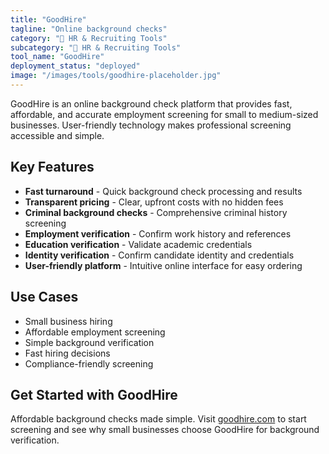 ```yaml
---
title: "GoodHire"
tagline: "Online background checks"
category: "👥 HR & Recruiting Tools"
subcategory: "👥 HR & Recruiting Tools"
tool_name: "GoodHire"
deployment_status: "deployed"
image: "/images/tools/goodhire-placeholder.jpg"
---
```

GoodHire is an online background check platform that provides fast, affordable, and accurate employment screening for small to medium-sized businesses. User-friendly technology makes professional screening accessible and simple.

## Key Features

- **Fast turnaround** - Quick background check processing and results
- **Transparent pricing** - Clear, upfront costs with no hidden fees
- **Criminal background checks** - Comprehensive criminal history screening
- **Employment verification** - Confirm work history and references
- **Education verification** - Validate academic credentials
- **Identity verification** - Confirm candidate identity and credentials
- **User-friendly platform** - Intuitive online interface for easy ordering

## Use Cases

- Small business hiring
- Affordable employment screening
- Simple background verification
- Fast hiring decisions
- Compliance-friendly screening

## Get Started with GoodHire

Affordable background checks made simple. Visit [goodhire.com](https://www.goodhire.com) to start screening and see why small businesses choose GoodHire for background verification.
